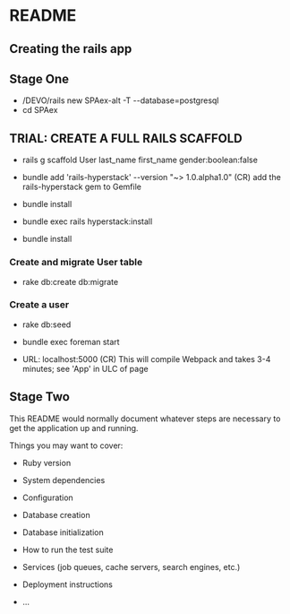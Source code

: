 # README

## Creating the rails app

## Stage One

- /DEVO/rails new SPAex-alt -T --database=postgresql
- cd SPAex

## TRIAL:  CREATE A FULL RAILS SCAFFOLD

- rails g scaffold User last_name first_name gender:boolean:false

- bundle add 'rails-hyperstack' --version "~> 1.0.alpha1.0" (CR)  add the rails-hyperstack gem to Gemfile

- bundle install

- bundle exec rails hyperstack:install

- bundle install

### Create and migrate User table
- rake db:create db:migrate

### Create a user
- rake db:seed

- bundle exec foreman start

- URL:  localhost:5000  (CR)  This will compile Webpack and takes 3-4 minutes; see 'App' in ULC of page


## Stage Two


This README would normally document whatever steps are necessary to get the
application up and running.

Things you may want to cover:

* Ruby version

* System dependencies

* Configuration

* Database creation

* Database initialization

* How to run the test suite

* Services (job queues, cache servers, search engines, etc.)

* Deployment instructions

* ...

